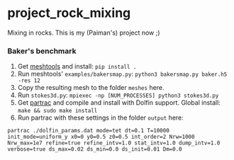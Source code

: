 # project_rock_mixing
Mixing in rocks.
This is my (Paiman's) project now ;)

### Baker's benchmark
1. Get [meshtools](https://github.com/gautelinga/meshtools) and install: ```pip install . ```
2. Run meshtools' ```examples/bakersmap.py```: ```python3 bakersmap.py baker.h5 -res 12```
3. Copy the resulting mesh to the folder ```meshes``` here.
4. Run ```stokes3d.py```: ```mpiexec -np [NUM_PROCESSES] python3 stokes3d.py```
5. Get [partrac](https://github.com/gautelinga/partrac) and compile and install with Dolfin support. Global install: ```make && sudo make install```
6. Run partrac with these settings in the folder ```output``` here: 
```
partrac ./dolfin_params.dat mode=tet dt=0.1 T=10000 init_mode=uniform_y x0=0 y0=0.5 z0=0.5 int_order=2 Nrw=1000 Nrw_max=1e7 refine=true refine_intv=1.0 stat_intv=1.0 dump_intv=1.0 verbose=true ds_max=0.02 ds_min=0.0 ds_init=0.01 Dm=0.0
```
